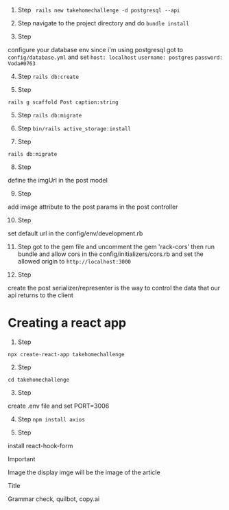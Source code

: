 1. Step
` rails new takehomechallenge -d postgresql --api`

2. Step
navigate to the project directory and do 
`bundle install`

3. Step

configure your database env since i'm using postgresql 
got to `config/database.yml`
and set
 `host: localhost`
  `username: postgres`
  `password: Voda#0763`

4. Step
`rails db:create`

5. Step

`rails g scaffold Post caption:string`

5. Step
`rails db:migrate`

6. Step
`bin/rails active_storage:install`

7. Step

`rails db:migrate`

8. Step

define the imgUrl in the post model

9. Step

add image attribute to the post params in the post controller

10. Step

 set default url in the config/env/development.rb

11. Step
 got to the gem file and uncomment the gem 'rack-cors' then run bundle and 
allow cors in the config/initializers/cors.rb
and set the allowed origin to `http://localhost:3000`

12. Step

create the post serializer/representer is the way to control the data that our api returns to the client

# Creating a react app

1. Step

`npx create-react-app takehomechallenge`

2. Step

`cd takehomechallenge`

3. Step

create .env file and set PORT=3006

4. Step
`npm install axios`

5. Step

install react-hook-form


Important

Image the display imge will be the image of the article

Title 

Grammar check, quilbot, copy.ai